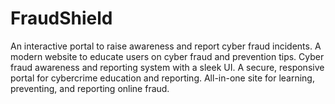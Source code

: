 # FraudShield
An interactive portal to raise awareness and report cyber fraud incidents.  A modern website to educate users on cyber fraud and prevention tips.  Cyber fraud awareness and reporting system with a sleek UI.  A secure, responsive portal for cybercrime education and reporting.  All-in-one site for learning, preventing, and reporting online fraud.
